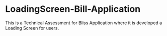 # LoadingScreen-Bill-Application
This is a Technical Assessment for Bliss Application where it is developed a Loading Screen for users. 

